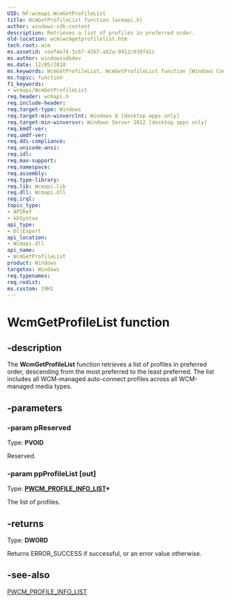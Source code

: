 ```yaml
---
UID: NF:wcmapi.WcmGetProfileList
title: WcmGetProfileList function (wcmapi.h)
author: windows-sdk-content
description: Retrieves a list of profiles in preferred order.
old-location: wcm\wcmgetprofilelist.htm
tech.root: wcm
ms.assetid: ceef4e74-3c67-4267-a82a-9912c039f41c
ms.author: windowssdkdev
ms.date: 12/05/2018
ms.keywords: WcmGetProfileList, WcmGetProfileList function [Windows Connection Manager], wcm.wcmgetprofilelist, wcmapi/WcmGetProfileList
ms.topic: function
f1_keywords:
- wcmapi/WcmGetProfileList
req.header: wcmapi.h
req.include-header: 
req.target-type: Windows
req.target-min-winverclnt: Windows 8 [desktop apps only]
req.target-min-winversvr: Windows Server 2012 [desktop apps only]
req.kmdf-ver: 
req.umdf-ver: 
req.ddi-compliance: 
req.unicode-ansi: 
req.idl: 
req.max-support: 
req.namespace: 
req.assembly: 
req.type-library: 
req.lib: Wcmapi.lib
req.dll: Wcmapi.dll
req.irql: 
topic_type:
- APIRef
- kbSyntax
api_type:
- DllExport
api_location:
- Wcmapi.dll
api_name:
- WcmGetProfileList
product: Windows
targetos: Windows
req.typenames: 
req.redist: 
ms.custom: 19H1
---
```


# WcmGetProfileList function


## -description


The <b>WcmGetProfileList</b> function retrieves a list of profiles in preferred order, descending from the most preferred to the least preferred. The list includes all WCM-managed auto-connect profiles across all WCM-managed media types.


## -parameters




### -param pReserved

Type: <b>PVOID</b>

Reserved.


### -param ppProfileList [out]

Type: <b><a href="https://docs.microsoft.com/windows/desktop/api/wcmapi/ns-wcmapi-wcm_profile_info_list">PWCM_PROFILE_INFO_LIST</a>*</b>

The list of profiles.


## -returns



Type: <b>DWORD</b>

Returns ERROR_SUCCESS if successful, or an error value otherwise.




## -see-also




<a href="https://docs.microsoft.com/windows/desktop/api/wcmapi/ns-wcmapi-wcm_profile_info_list">PWCM_PROFILE_INFO_LIST</a>
 

 

